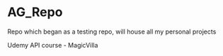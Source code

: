 # AG_Repo
Repo which began as a testing repo, will house all my personal projects

Udemy API course - MagicVilla